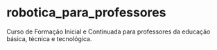 # robotica_para_professores
Curso de Formação Inicial e Continuada para professores da educação básica, técnica e tecnológica.
